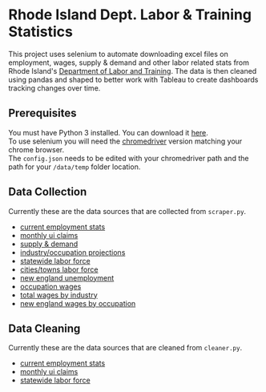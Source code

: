 # Rhode Island Dept. Labor & Training Statistics
 
This project uses selenium to automate downloading excel files on employment, wages, supply & demand and other labor related stats from Rhode Island's [Department of Labor and Training](http://www.dlt.ri.gov/lmi/data.htm). The data is then cleaned using pandas and shaped to better work with Tableau to create dashboards tracking changes over time.

## Prerequisites

You must have Python 3 installed.  You can download it
[here](https://www.python.org/downloads/).  
To use selenium you will need the [chromedriver](https://sites.google.com/a/chromium.org/chromedriver/downloads) version matching your chrome browser.  
The `config.json` needs to be edited with your chromedriver path and the path for your `/data/temp` folder location.

## Data Collection

Currently these are the data sources that are collected from `scraper.py`.

- [current employment stats](http://www.dlt.ri.gov/lmi/ces.htm)
- [monthly ui claims](http://www.dlt.ri.gov/lmi/uiadmin.htm)
- [supply & demand](http://www.dlt.ri.gov/lmi/publications/supply&demand.htm)
- [industry/occupation projections](http://www.dlt.ri.gov/lmi/proj.htm)
- [statewide labor force](http://www.dlt.ri.gov/lmi/laus/state/state.htm)
- [cities/towns labor force](http://www.dlt.ri.gov/lmi/laus/town/town.htm)
- [new england unemployment](http://www.dlt.ri.gov/lmi/laus/us/us.htm)
- [occupation wages](http://www.dlt.ri.gov/lmi/oes/stateocc.htm)
- [total wages by industry](http://www.dlt.ri.gov/lmi/es202/4digit/2018.htm)
- [new england wages by occupation](http://www.dlt.ri.gov/lmi/oes/nemedian.html)

## Data Cleaning

Currently these are the data sources that are cleaned from `cleaner.py`.

- [current employment stats](http://www.dlt.ri.gov/lmi/ces.htm)
- [monthly ui claims](http://www.dlt.ri.gov/lmi/uiadmin.htm)
- [statewide labor force](http://www.dlt.ri.gov/lmi/laus/state/state.htm)
